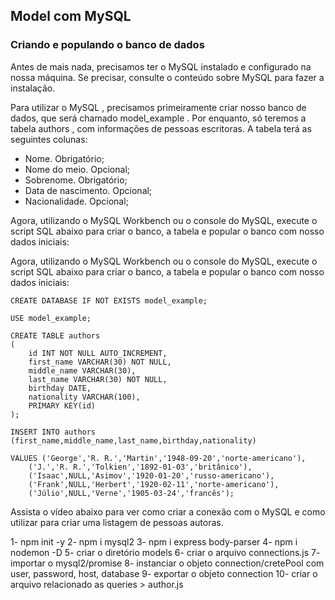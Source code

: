 ## Model com MySQL

### Criando e populando o banco de dados

Antes de mais nada, precisamos ter o MySQL instalado e configurado na nossa máquina. Se precisar, consulte o conteúdo sobre MySQL para fazer a instalação.

Para utilizar o MySQL , precisamos primeiramente criar nosso banco de dados, que será chamado model_example . Por enquanto, só teremos a tabela authors , com informações de pessoas escritoras. A tabela terá as seguintes colunas:

- Nome. Obrigatório;
- Nome do meio. Opcional;
- Sobrenome. Obrigatório;
- Data de nascimento. Opcional;
- Nacionalidade. Opcional;

Agora, utilizando o MySQL Workbench ou o console do MySQL, execute o script SQL abaixo para criar o banco, a tabela e popular o banco com nosso dados iniciais:

Agora, utilizando o MySQL Workbench ou o console do MySQL, execute o script SQL abaixo para criar o banco, a tabela e popular o banco com nosso dados iniciais:

    CREATE DATABASE IF NOT EXISTS model_example;

    USE model_example;

    CREATE TABLE authors
    (
        id INT NOT NULL AUTO_INCREMENT,
        first_name VARCHAR(30) NOT NULL,
        middle_name VARCHAR(30),
        last_name VARCHAR(30) NOT NULL,
        birthday DATE,
        nationality VARCHAR(100),
        PRIMARY KEY(id)
    );

    INSERT INTO authors (first_name,middle_name,last_name,birthday,nationality)

    VALUES ('George','R. R.','Martin','1948-09-20','norte-americano'),
        ('J.','R. R.','Tolkien','1892-01-03','britânico'),
        ('Isaac',NULL,'Asimov','1920-01-20','russo-americano'),
        ('Frank',NULL,'Herbert','1920-02-11','norte-americano'),
        ('Júlio',NULL,'Verne','1905-03-24','francês');

Assista o vídeo abaixo para ver como criar a conexão com o MySQL e como utilizar para criar uma listagem de pessoas autoras.

1- npm init -y 
2- npm i mysql2 
3- npm i express body-parser
4- npm i nodemon -D
5- criar o diretório models
6- criar o arquivo connections.js
7- importar o mysql2/promise
8- instanciar o objeto connection/cretePool com user, password, host, database
9- exportar o objeto connection
10- criar o arquivo relacionado as queries > author.js
